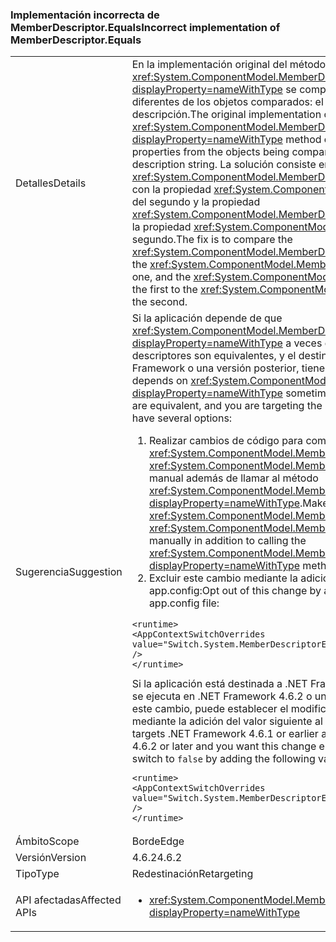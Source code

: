 ### <a name="incorrect-implementation-of-memberdescriptorequals"></a><span data-ttu-id="0c7de-101">Implementación incorrecta de MemberDescriptor.Equals</span><span class="sxs-lookup"><span data-stu-id="0c7de-101">Incorrect implementation of MemberDescriptor.Equals</span></span>

|   |   |
|---|---|
|<span data-ttu-id="0c7de-102">Detalles</span><span class="sxs-lookup"><span data-stu-id="0c7de-102">Details</span></span>|<span data-ttu-id="0c7de-103">En la implementación original del método <xref:System.ComponentModel.MemberDescriptor.Equals%2A?displayProperty=nameWithType> se comparan dos propiedades de cadena diferentes de los objetos comparados: el nombre de la categoría y la cadena de descripción.</span><span class="sxs-lookup"><span data-stu-id="0c7de-103">The original implementation of the <xref:System.ComponentModel.MemberDescriptor.Equals%2A?displayProperty=nameWithType> method compares two different string properties from the objects being compared: the category name and the description string.</span></span> <span data-ttu-id="0c7de-104">La solución consiste en comparar la propiedad <xref:System.ComponentModel.MemberDescriptor.Category> del primer objeto con la propiedad <xref:System.ComponentModel.MemberDescriptor.Category> del segundo y la propiedad <xref:System.ComponentModel.MemberDescriptor.Description> del primero con la propiedad <xref:System.ComponentModel.MemberDescriptor.Description> del segundo.</span><span class="sxs-lookup"><span data-stu-id="0c7de-104">The fix is to compare the <xref:System.ComponentModel.MemberDescriptor.Category> of the first object to the <xref:System.ComponentModel.MemberDescriptor.Category> of the second one, and the <xref:System.ComponentModel.MemberDescriptor.Description> of the first to the <xref:System.ComponentModel.MemberDescriptor.Description> of the second.</span></span>|
|<span data-ttu-id="0c7de-105">Sugerencia</span><span class="sxs-lookup"><span data-stu-id="0c7de-105">Suggestion</span></span>|<span data-ttu-id="0c7de-106">Si la aplicación depende de que <xref:System.ComponentModel.MemberDescriptor.Equals%2A?displayProperty=nameWithType> a veces devuelva <code>false</code> cuando los descriptores son equivalentes, y el destino es la versión 4.6.2 de .NET Framework o una versión posterior, tiene varias opciones:</span><span class="sxs-lookup"><span data-stu-id="0c7de-106">If your application depends on <xref:System.ComponentModel.MemberDescriptor.Equals%2A?displayProperty=nameWithType> sometimes returning <code>false</code> when descriptors are equivalent, and you are targeting the .NET Framework 4.6.2 or later, you have several options:</span></span><ol><li><span data-ttu-id="0c7de-107">Realizar cambios de código para comparar los campos <xref:System.ComponentModel.MemberDescriptor.Category> y <xref:System.ComponentModel.MemberDescriptor.Description> de forma manual además de llamar al método <xref:System.ComponentModel.MemberDescriptor.Equals%2A?displayProperty=nameWithType>.</span><span class="sxs-lookup"><span data-stu-id="0c7de-107">Make code changes to compare the <xref:System.ComponentModel.MemberDescriptor.Category> and <xref:System.ComponentModel.MemberDescriptor.Description> fields manually in addition to calling the <xref:System.ComponentModel.MemberDescriptor.Equals%2A?displayProperty=nameWithType> method.</span></span></li><li><span data-ttu-id="0c7de-108">Excluir este cambio mediante la adición del valor siguiente al archivo app.config:</span><span class="sxs-lookup"><span data-stu-id="0c7de-108">Opt out of this change by adding the following value to the app.config file:</span></span></li></ol><pre><code class="lang-xml">&lt;runtime&gt;&#13;&#10;&lt;AppContextSwitchOverrides value=&quot;Switch.System.MemberDescriptorEqualsReturnsFalseIfEquivalent=true&quot; /&gt;&#13;&#10;&lt;/runtime&gt;&#13;&#10;</code></pre><span data-ttu-id="0c7de-109">Si la aplicación está destinada a .NET Framework 4.6.1 o una versión anterior y se ejecuta en .NET Framework 4.6.2 o una versión anterior, y quiere deshabilitar este cambio, puede establecer el modificador de compatibilidad en <code>false</code> mediante la adición del valor siguiente al archivo app.config:</span><span class="sxs-lookup"><span data-stu-id="0c7de-109">If your application targets .NET Framework 4.6.1 or earlier and is running on the .NET Framework 4.6.2 or later and you want this change enabled, you can set the compatibility switch to <code>false</code> by adding the following value to the app.config file:</span></span><pre><code class="lang-xml">&lt;runtime&gt;&#13;&#10;&lt;AppContextSwitchOverrides value=&quot;Switch.System.MemberDescriptorEqualsReturnsFalseIfEquivalent=false&quot; /&gt;&#13;&#10;&lt;/runtime&gt;&#13;&#10;</code></pre>|
|<span data-ttu-id="0c7de-110">Ámbito</span><span class="sxs-lookup"><span data-stu-id="0c7de-110">Scope</span></span>|<span data-ttu-id="0c7de-111">Borde</span><span class="sxs-lookup"><span data-stu-id="0c7de-111">Edge</span></span>|
|<span data-ttu-id="0c7de-112">Versión</span><span class="sxs-lookup"><span data-stu-id="0c7de-112">Version</span></span>|<span data-ttu-id="0c7de-113">4.6.2</span><span class="sxs-lookup"><span data-stu-id="0c7de-113">4.6.2</span></span>|
|<span data-ttu-id="0c7de-114">Tipo</span><span class="sxs-lookup"><span data-stu-id="0c7de-114">Type</span></span>|<span data-ttu-id="0c7de-115">Redestinación</span><span class="sxs-lookup"><span data-stu-id="0c7de-115">Retargeting</span></span>|
|<span data-ttu-id="0c7de-116">API afectadas</span><span class="sxs-lookup"><span data-stu-id="0c7de-116">Affected APIs</span></span>|<ul><li><xref:System.ComponentModel.MemberDescriptor.Equals(System.Object)?displayProperty=nameWithType></li></ul>|

